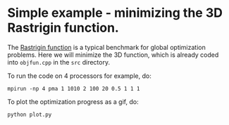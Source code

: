 # Simple example - minimizing the 3D Rastrigin function.

The [Rastrigin function](https://en.wikipedia.org/wiki/Rastrigin_function) is a typical benchmark for global optimization problems. Here we will minimize the 3D function, which is already coded into `objfun.cpp` in the `src` directory.

To run the code on 4 processors for example, do:

    mpirun -np 4 pma 1 1010 2 100 20 0.5 1 1 1

To plot the optimization progress as a gif, do:

    python plot.py
